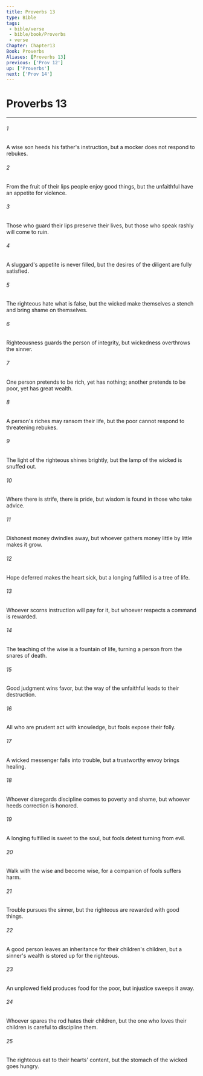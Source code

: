 ```yaml
---
title: Proverbs 13
type: Bible
tags:
 - bible/verse
 - bible/book/Proverbs
 - verse
Chapter: Chapter13
Book: Proverbs
Aliases: [Proverbs 13]
previous: ['Prov 12']
up: ['Proverbs']
next: ['Prov 14']
---
```

# Proverbs 13

***


###### 1 
A wise son heeds his father's instruction, but a mocker does not respond to rebukes. 

###### 2 
From the fruit of their lips people enjoy good things, but the unfaithful have an appetite for violence. 

###### 3 
Those who guard their lips preserve their lives, but those who speak rashly will come to ruin. 

###### 4 
A sluggard's appetite is never filled, but the desires of the diligent are fully satisfied. 

###### 5 
The righteous hate what is false, but the wicked make themselves a stench and bring shame on themselves. 

###### 6 
Righteousness guards the person of integrity, but wickedness overthrows the sinner. 

###### 7 
One person pretends to be rich, yet has nothing; another pretends to be poor, yet has great wealth. 

###### 8 
A person's riches may ransom their life, but the poor cannot respond to threatening rebukes. 

###### 9 
The light of the righteous shines brightly, but the lamp of the wicked is snuffed out. 

###### 10 
Where there is strife, there is pride, but wisdom is found in those who take advice. 

###### 11 
Dishonest money dwindles away, but whoever gathers money little by little makes it grow. 

###### 12 
Hope deferred makes the heart sick, but a longing fulfilled is a tree of life. 

###### 13 
Whoever scorns instruction will pay for it, but whoever respects a command is rewarded. 

###### 14 
The teaching of the wise is a fountain of life, turning a person from the snares of death. 

###### 15 
Good judgment wins favor, but the way of the unfaithful leads to their destruction. 

###### 16 
All who are prudent act with knowledge, but fools expose their folly. 

###### 17 
A wicked messenger falls into trouble, but a trustworthy envoy brings healing. 

###### 18 
Whoever disregards discipline comes to poverty and shame, but whoever heeds correction is honored. 

###### 19 
A longing fulfilled is sweet to the soul, but fools detest turning from evil. 

###### 20 
Walk with the wise and become wise, for a companion of fools suffers harm. 

###### 21 
Trouble pursues the sinner, but the righteous are rewarded with good things. 

###### 22 
A good person leaves an inheritance for their children's children, but a sinner's wealth is stored up for the righteous. 

###### 23 
An unplowed field produces food for the poor, but injustice sweeps it away. 

###### 24 
Whoever spares the rod hates their children, but the one who loves their children is careful to discipline them. 

###### 25 
The righteous eat to their hearts' content, but the stomach of the wicked goes hungry. 
